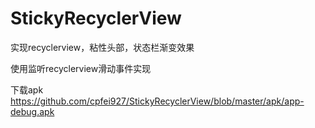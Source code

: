 # StickyRecyclerView
实现recyclerview，粘性头部，状态栏渐变效果

使用监听recyclerview滑动事件实现

下载apk
https://github.com/cpfei927/StickyRecyclerView/blob/master/apk/app-debug.apk
